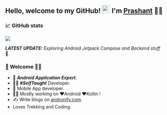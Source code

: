 ## Hello, welcome to my GitHub! <img src="https://raw.githubusercontent.com/zluvsand/zluvsand/master/wave.gif" width="25px"> I'm [Prashant]() 🙋‍♂️

### 📈 GitHub stats
<p><img src="https://github-readme-streak-stats.herokuapp.com/?user=prbale&theme=dracula"/></p>
  
_**LATEST UPDATE:**_ _Exploring Android Jetpack Compose and Backend stuff_ 🥽.

### 🎍 Welcome 👨‍💻

- 👦 ***Android Application Expert***.
- 👨‍💻 ***#SelfTaught*** Developer.
- 📱 Mobile App developer.
- 👨‍💻 Mostly working on ❤️Android ❤️Kotlin !
- ✍️ Write blogs on [andronify.com](https://andronify.com).
- Loves Trekking and Coding.

